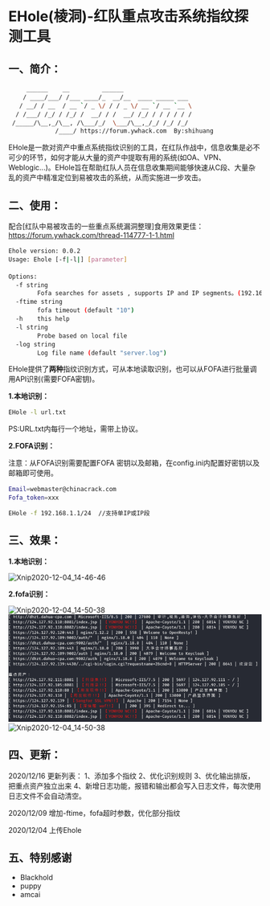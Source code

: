# EHole(棱洞)-红队重点攻击系统指纹探测工具

## 一、简介：

```bash
     ______    __         ______
    / ____/___/ /___ ____/_  __/__  ____ _____ ___
   / __/ / __  / __ `/ _ \/ / / _ \/ __ `/ __ `__ \
  / /___/ /_/ / /_/ /  __/ / /  __/ /_/ / / / / / /
 /_____/\__,_/\__, /\___/_/  \___/\__,_/_/ /_/ /_/
			 /____/ https://forum.ywhack.com  By:shihuang         
```

   EHole是一款对资产中重点系统指纹识别的工具，在红队作战中，信息收集是必不可少的环节，如何才能从大量的资产中提取有用的系统(如OA、VPN、Weblogic...)。EHole旨在帮助红队人员在信息收集期间能够快速从C段、大量杂乱的资产中精准定位到易被攻击的系统，从而实施进一步攻击。

## 二、使用：

配合[红队中易被攻击的一些重点系统漏洞整理]食用效果更佳：https://forum.ywhack.com/thread-114777-1-1.html

```bash
Ehole version: 0.0.2
Usage: Ehole [-f|-l|] [parameter]

Options:
  -f string
    	Fofa searches for assets , supports IP and IP segments。(192.168.1.1 | 192.168.1.0/24)
  -ftime string
    	fofa timeout (default "10")
  -h	this help
  -l string
    	Probe based on local file
  -log string
    	Log file name (default "server.log")
```

EHole提供了**两种**指纹识别方式，可从本地读取识别，也可以从FOFA进行批量调用API识别(需要FOFA密钥)。

**1.本地识别：**

```bash
EHole -l url.txt
```

PS:URL.txt内每行一个地址，需带上协议。

**2.FOFA识别：**

注意：从FOFA识别需要配置FOFA 密钥以及邮箱，在config.ini内配置好密钥以及邮箱即可使用。

```bash
Email=webmaster@chinacrack.com
Fofa_token=xxx
```

```bash
EHole -f 192.168.1.1/24  //支持单IP或IP段
```

## 三、效果：

**1.本地识别：**

![Xnip2020-12-04_14-46-46](images/Xnip2020-12-04_14-46-46.png)

**2.fofa识别：**

![Xnip2020-12-04_14-50-38](images/Xnip2020-12-04_14-50-38.png)
![Xnip2020-12-04_14-50-38](images/1608105868(1).jpg)
![Xnip2020-12-04_14-50-38](images/1608105869(1).jpg)

## 四、更新：
2020/12/16 更新列表：
	1、添加多个指纹
	2、优化识别规则
	3、优化输出排版，把重点资产独立出来
	4、新增日志功能，报错和输出都会写入日志文件，每次使用日志文件不会自动清空。

2020/12/09 增加-ftime，fofa超时参数，优化部分指纹

2020/12/04 上传Ehole

## 五、特别感谢
* Blackhold
* puppy
* amcai

